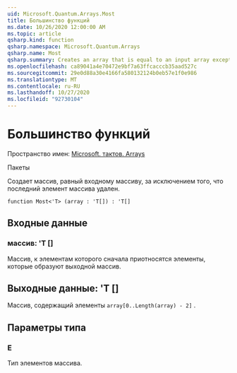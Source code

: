```yaml
---
uid: Microsoft.Quantum.Arrays.Most
title: Большинство функций
ms.date: 10/26/2020 12:00:00 AM
ms.topic: article
qsharp.kind: function
qsharp.namespace: Microsoft.Quantum.Arrays
qsharp.name: Most
qsharp.summary: Creates an array that is equal to an input array except that the last array element is dropped.
ms.openlocfilehash: ca89041a4e70472e9bf7a63ffcacccb35aad527c
ms.sourcegitcommit: 29e0d88a30e4166fa580132124b0eb57e1f0e986
ms.translationtype: MT
ms.contentlocale: ru-RU
ms.lasthandoff: 10/27/2020
ms.locfileid: "92730104"
---
```

# <a name="most-function"></a>Большинство функций

Пространство имен: [Microsoft. тактов. Arrays](xref:Microsoft.Quantum.Arrays)

Пакеты [](https://nuget.org/packages/)


Создает массив, равный входному массиву, за исключением того, что последний элемент массива удален.

```qsharp
function Most<'T> (array : 'T[]) : 'T[]
```


## <a name="input"></a>Входные данные

### <a name="array--t"></a>массив: 'T []

Массив, к элементам которого сначала приотносятся элементы, которые образуют выходной массив.



## <a name="output--t"></a>Выходные данные: 'T []

Массив, содержащий элементы `array[0..Length(array) - 2]` .

## <a name="type-parameters"></a>Параметры типа

### <a name="t"></a>Е

Тип элементов массива.